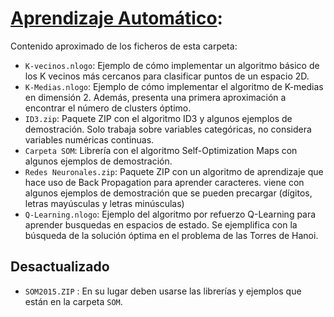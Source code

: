 # [Aprendizaje Automático](http://www.cs.us.es/~fsancho/?e=75):
  
Contenido aproximado de los ficheros de esta carpeta:

+ `K-vecinos.nlogo`: Ejemplo de cómo implementar un algoritmo básico de los K vecinos más cercanos para clasificar puntos de un espacio 2D.
+ `K-Medias.nlogo`: Ejemplo de cómo implementar el algoritmo de K-medias en dimensión 2. Además, presenta una primera aproximación a encontrar el número de clusters óptimo.
+ `ID3.zip`: Paquete ZIP con el algoritmo ID3 y algunos ejemplos de demostración. Solo trabaja sobre variables categóricas, no considera variables numéricas continuas.
+ `Carpeta SOM`: Librería con el algoritmo Self-Optimization Maps con algunos ejemplos de demostración.
+ `Redes Neuronales.zip`: Paquete ZIP con un algoritmo de aprendizaje que hace uso de Back Propagation para aprender caracteres. viene con algunos ejemplos de demostración que se pueden precargar (dígitos, letras mayúsculas y letras minúsculas) 
+ `Q-Learning.nlogo`: Ejemplo del algoritmo por refuerzo Q-Learning para aprender busquedas en espacios de estado. Se ejemplifica con la búsqueda de la solución óptima en el problema de las Torres de Hanoi.

## Desactualizado

+ `SOM2015.ZIP` : En su lugar deben usarse las librerías y ejemplos que están en la carpeta `SOM`.
